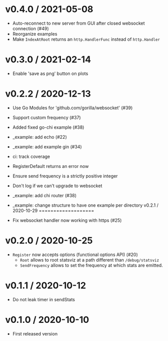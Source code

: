 v0.4.0 / 2021-05-08
==================

  * Auto-reconnect to new server from GUI after closed websocket connection (#49)
  * Reorganize examples
  * Make `IndexAtRoot` returns an `http.HandlerFunc` instead of `http.Handler`

v0.3.0 / 2021-02-14
==================

  * Enable 'save as png' button on plots

v0.2.2 / 2020-12-13
==================

  * Use Go Modules for 'github.com/gorilla/websocket' (#39)
  * Support custom frequency (#37)
  * Added fixed go-chi example (#38)
  * _example: add echo (#22)
  * _example: add example gin (#34)
  * ci: track coverage
  * RegisterDefault returns an error now
  * Ensure send frequency is a strictly positive integer
  * Don't log if we can't upgrade to websocket
  * _example: add chi router (#38)
  * _example: change structure to have one example per directory
v0.2.1 / 2020-10-29
===================

  * Fix websocket handler now working with https (#25)

v0.2.0 / 2020-10-25
===================

  * `Register` now accepts options (functional options API) (#20)
    + `Root` allows to root statsviz at a path different than `/debug/statsviz`
    + `SendFrequency` allows to set the frequency at which stats are emitted.

v0.1.1 / 2020-10-12
===================

  * Do not leak timer in sendStats

v0.1.0 / 2020-10-10
===================

  * First released version
